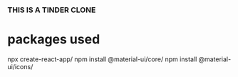 ### THIS IS A TINDER CLONE

# packages used

npx create-react-app/
npm install @material-ui/core/
npm install @material-ui/icons/
